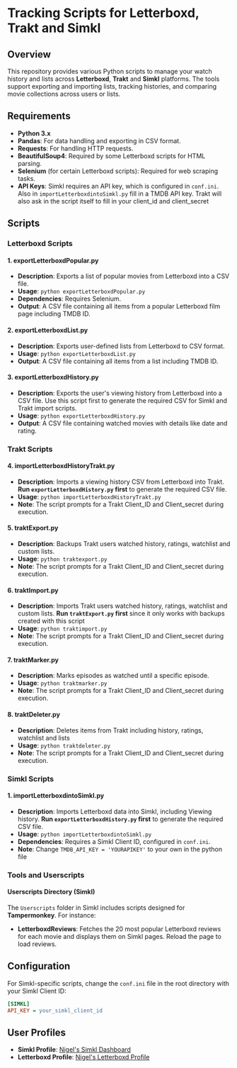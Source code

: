 
# Tracking Scripts for Letterboxd, Trakt and Simkl

## Overview

This repository provides various Python scripts to manage your watch history and lists across **Letterboxd**, **Trakt** and **Simkl** platforms. The tools support exporting and importing lists, tracking histories, and comparing movie collections across users or lists.

## Requirements

- **Python 3.x**
- **Pandas**: For data handling and exporting in CSV format.
- **Requests**: For handling HTTP requests.
- **BeautifulSoup4**: Required by some Letterboxd scripts for HTML parsing.
- **Selenium** (for certain Letterboxd scripts): Required for web scraping tasks.
- **API Keys**: Simkl requires an API key, which is configured in `conf.ini`. Also in `importLetterboxdintoSimkl.py` fill in a TMDB API key. Trakt will also ask in the script itself to fill in your client_id and client_secret


## Scripts

### Letterboxd Scripts

#### 1. exportLetterboxdPopular.py
- **Description**: Exports a list of popular movies from Letterboxd into a CSV file.
- **Usage**: `python exportLetterboxdPopular.py`
- **Dependencies**: Requires Selenium.
- **Output**: A CSV file containing all items from a popular Letterboxd film page including TMDB ID.

#### 2. exportLetterboxdList.py
- **Description**: Exports user-defined lists from Letterboxd to CSV format.
- **Usage**: `python exportLetterboxdList.py`
- **Output**: A CSV file containing all items from a list including TMDB ID.

#### 3. exportLetterboxdHistory.py
- **Description**: Exports the user's viewing history from Letterboxd into a CSV file. Use this script first to generate the required CSV for Simkl and Trakt import scripts.
- **Usage**: `python exportLetterboxdHistory.py`
- **Output**: A CSV file containing watched movies with details like date and rating.

### Trakt Scripts

#### 4. importLetterboxdHistoryTrakt.py
- **Description**: Imports a viewing history CSV from Letterboxd into Trakt. **Run `exportLetterboxdHistory.py` first** to generate the required CSV file.
- **Usage**: `python importLetterboxdHistoryTrakt.py`
- **Note**: The script prompts for a Trakt Client_ID and Client_secret during execution.

#### 5. traktExport.py
- **Description**: Backups Trakt users watched history, ratings, watchlist and custom lists.
- **Usage**: `python traktexport.py`
- **Note**: The script prompts for a Trakt Client_ID and Client_secret during execution.

#### 6. traktImport.py
- **Description**: Imports Trakt users watched history, ratings, watchlist and custom lists. **Run `traktExport.py` first** since it only works with backups created with this script
- **Usage**: `python traktimport.py`
- **Note**: The script prompts for a Trakt Client_ID and Client_secret during execution.

#### 7. traktMarker.py
- **Description**: Marks episodes as watched until a specific episode.
- **Usage**: `python traktmarker.py`
- **Note**: The script prompts for a Trakt Client_ID and Client_secret during execution.

#### 8. traktDeleter.py
- **Description**: Deletes items from Trakt including history, ratings, watchlist and lists
- **Usage**: `python traktdeleter.py`
- **Note**: The script prompts for a Trakt Client_ID and Client_secret during execution.

### Simkl Scripts

#### 1. importLetterboxdintoSimkl.py
- **Description**: Imports Letterboxd data into Simkl, including Viewing history. **Run `exportLetterboxdHistory.py` first** to generate the required CSV file.
- **Usage**: `python importLetterboxdintoSimkl.py`
- **Dependencies**: Requires a Simkl Client ID, configured in `conf.ini`.
- **Note**: Change  `TMDB_API_KEY = 'YOURAPIKEY'` to your own in the python file

### Tools and Userscripts

#### Userscripts Directory (Simkl)
The `Userscripts` folder in Simkl includes scripts designed for **Tampermonkey**. For instance:
- **LetterboxdReviews**: Fetches the 20 most popular Letterboxd reviews for each movie and displays them on Simkl pages. Reload the page to load reviews.

## Configuration

For Simkl-specific scripts, change the `conf.ini` file in the root directory with your Simkl Client ID:

```ini
[SIMKL]
API_KEY = your_simkl_client_id
```

## User Profiles

- **Simkl Profile**: [Nigel's Simkl Dashboard](https://simkl.com/7088737/dashboard/)
- **Letterboxd Profile**: [Nigel's Letterboxd Profile](https://letterboxd.com/Ghostlyface/)
